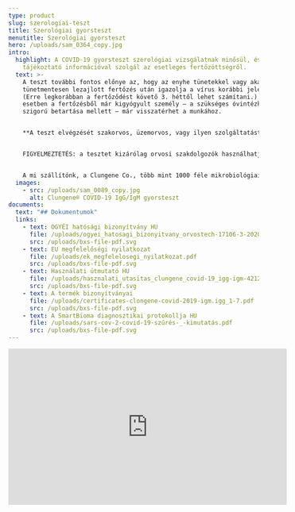 ```yaml
---
type: product
slug: szerologiai-teszt
title: Szerológiai gyorsteszt
menutitle: Szerológiai gyorsteszt
hero: /uploads/sam_0364_copy.jpg
intro:
  highlight: A COVID-19 gyorsteszt szerológiai vizsgálatnak minősül, és
    tájékoztató információval szolgál az esetleges fertőzöttségről.
  text: >-
    A teszt további fontos előnye az, hogy az enyhe tünetekkel vagy akár
    tünetmentesen lezajlott fertőzés után igazolja a vírus korábbi jelenlétét.
    (Erre legkorábban a fertőződést követő 3. héttől lehet számítani.) Ilyen
    esetben a fertőzésből már kigyógyult személy – a szükséges óvintézkedések
    szigorú betartása mellett – már visszatérhet a munkához. 


    **A teszt elvégzését szakorvos, üzemorvos, vagy ilyen szolgáltatást nyújtó szolgáltató (üzemegészségügyi szolgálat) szakemberei végezhetik. Időtartama kb. 15 perc.**


    FIGYELMEZTETÉS: a tesztet kizárólag orvosi szakdolgozók használhatják! Annak otthoni használatra, illetve önellenőrzési célra történő értékesítése tilos! [A vonatkozó jogi háttérről itt tájékozódhat.](https://covid-19.hbs.hu/miert-nincsenek-a-piacon-otthoni-hasznalatra-is-alkalmas-covid-19-tesztek) 


    A mi szállítónk, a Clungene Co., több mint 1000 féle mikrobiológiai teszt anyagot és készterméket gyárt, óriási cég, az egyik legnagyobb Kínában.  Cégünk exkluzív disztribútora Magyarország területén.  Európában Belgium, Németország, Hollandia, Olaszország, Litvánia, Egyesült Királyság, Svájc, Spanyolország, Románia, Dánia, Franciaország, Lengyelország, Svédország, Portugália, Írország, Észtország, Bulgária és Törökország vásárolt már a gyár tesztjeiből.
  images:
    - src: /uploads/sam_0089_copy.jpg
      alt: Clungene® COVID-19 IgG/IgM gyorsteszt
documents:
  text: "## Dokumentumok"
  links:
    - text: OGYÉI hatósági bizonyítvány HU
      file: /uploads/ogyei_hatosagi_bizonyitvany_orvostech-17106-3-2020-szghbv_alairt-1.pdf
      src: /uploads/bxs-file-pdf.svg
    - text: EU megfelelőségi nyilatkozat
      file: /uploads/ek_megfelelosegi_nyilatkozat.pdf
      src: /uploads/bxs-file-pdf.svg
    - text: Használati útmutató HU
      file: /uploads/hasznalati_utasitas_clungene_covid-19_igg-igm-4212-hu-v4.pdf
      src: /uploads/bxs-file-pdf.svg
    - text: A termék bizonyítványai
      file: /uploads/certificates-clongene-covid-2019-igm.igg_1-7.pdf
      src: /uploads/bxs-file-pdf.svg
    - text: A SmartBioma diagnosztikai protokollja HU
      file: /uploads/sars-cov-2-covid-19-szűrés-_-kimutatás.pdf
      src: /uploads/bxs-file-pdf.svg
---
```

<iframe width="560" height="315" src="https://www.youtube-nocookie.com/embed/hiTiazKOPw4" frameborder="0" allow="encrypted-media; picture-in-picture" allowfullscreen></iframe>